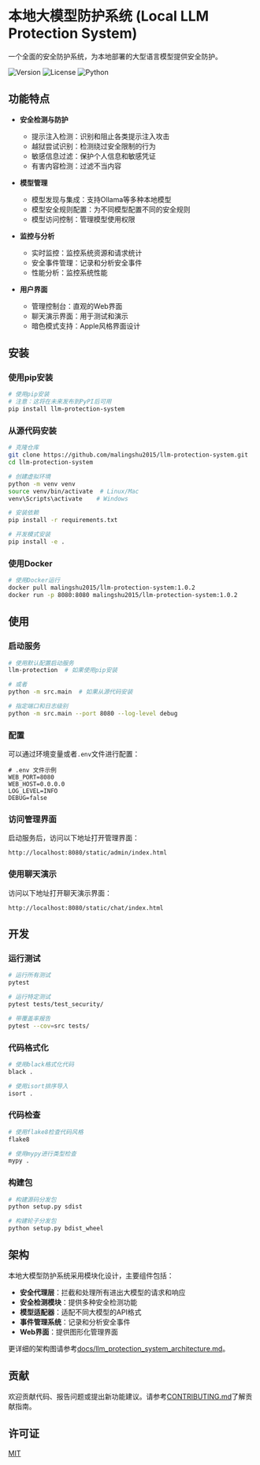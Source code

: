 # 本地大模型防护系统 (Local LLM Protection System)

一个全面的安全防护系统，为本地部署的大型语言模型提供安全防护。

![Version](https://img.shields.io/badge/version-1.0.2-blue)
![License](https://img.shields.io/badge/license-MIT-green)
![Python](https://img.shields.io/badge/python-3.8%2B-blue)

## 功能特点

- **安全检测与防护**
  - 提示注入检测：识别和阻止各类提示注入攻击
  - 越狱尝试识别：检测绕过安全限制的行为
  - 敏感信息过滤：保护个人信息和敏感凭证
  - 有害内容检测：过滤不当内容

- **模型管理**
  - 模型发现与集成：支持Ollama等多种本地模型
  - 模型安全规则配置：为不同模型配置不同的安全规则
  - 模型访问控制：管理模型使用权限

- **监控与分析**
  - 实时监控：监控系统资源和请求统计
  - 安全事件管理：记录和分析安全事件
  - 性能分析：监控系统性能

- **用户界面**
  - 管理控制台：直观的Web界面
  - 聊天演示界面：用于测试和演示
  - 暗色模式支持：Apple风格界面设计

## 安装

### 使用pip安装

```bash
# 使用pip安装
# 注意：这将在未来发布到PyPI后可用
pip install llm-protection-system
```

### 从源代码安装

```bash
# 克隆仓库
git clone https://github.com/malingshu2015/llm-protection-system.git
cd llm-protection-system

# 创建虚拟环境
python -m venv venv
source venv/bin/activate  # Linux/Mac
venv\Scripts\activate    # Windows

# 安装依赖
pip install -r requirements.txt

# 开发模式安装
pip install -e .
```

### 使用Docker

```bash
# 使用Docker运行
docker pull malingshu2015/llm-protection-system:1.0.2
docker run -p 8080:8080 malingshu2015/llm-protection-system:1.0.2
```

## 使用

### 启动服务

```bash
# 使用默认配置启动服务
llm-protection  # 如果使用pip安装

# 或者
python -m src.main  # 如果从源代码安装

# 指定端口和日志级别
python -m src.main --port 8080 --log-level debug
```

### 配置

可以通过环境变量或者`.env`文件进行配置：

```
# .env 文件示例
WEB_PORT=8080
WEB_HOST=0.0.0.0
LOG_LEVEL=INFO
DEBUG=false
```

### 访问管理界面

启动服务后，访问以下地址打开管理界面：

```
http://localhost:8080/static/admin/index.html
```

### 使用聊天演示

访问以下地址打开聊天演示界面：

```
http://localhost:8080/static/chat/index.html
```

## 开发

### 运行测试

```bash
# 运行所有测试
pytest

# 运行特定测试
pytest tests/test_security/

# 带覆盖率报告
pytest --cov=src tests/
```

### 代码格式化

```bash
# 使用black格式化代码
black .

# 使用isort排序导入
isort .
```

### 代码检查

```bash
# 使用flake8检查代码风格
flake8

# 使用mypy进行类型检查
mypy .
```

### 构建包

```bash
# 构建源码分发包
python setup.py sdist

# 构建轮子分发包
python setup.py bdist_wheel
```

## 架构

本地大模型防护系统采用模块化设计，主要组件包括：

- **安全代理层**：拦截和处理所有进出大模型的请求和响应
- **安全检测模块**：提供多种安全检测功能
- **模型适配器**：适配不同大模型的API格式
- **事件管理系统**：记录和分析安全事件
- **Web界面**：提供图形化管理界面

更详细的架构图请参考[docs/llm_protection_system_architecture.md](docs/llm_protection_system_architecture.md)。

## 贡献

欢迎贡献代码、报告问题或提出新功能建议。请参考[CONTRIBUTING.md](CONTRIBUTING.md)了解贡献指南。

## 许可证

[MIT](LICENSE)
